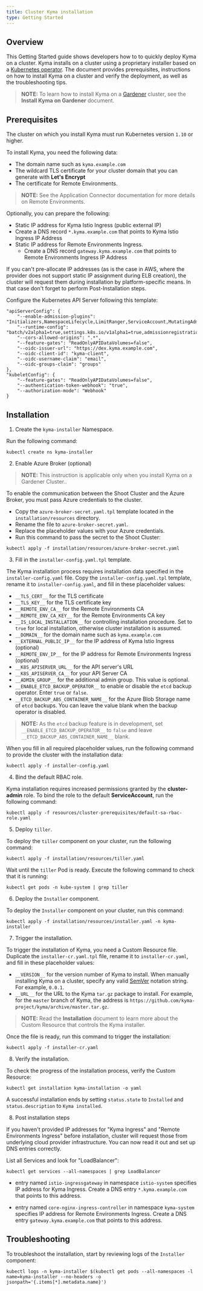 ```yaml
---
title: Cluster Kyma installation
type: Getting Started
---
```


## Overview

This Getting Started guide shows developers how to to quickly deploy Kyma on a cluster. Kyma installs on a cluster using a proprietary installer based on a [Kubernetes operator](https://coreos.com/operators/). The document provides prerequisites, instructions on how to install Kyma on a cluster and verify the deployment, as well as the troubleshooting tips.

>**NOTE:** To learn how to install Kyma on a [Gardener](https://github.com/gardener/gardener) cluster, see the **Install Kyma on Gardener** document.

## Prerequisites

The cluster on which you install Kyma must run Kubernetes version `1.10` or higher.

To install Kyma, you need the following data:

- The domain name such as `kyma.example.com`
- The wildcard TLS certificate for your cluster domain that you can generate with **Let's Encrypt**
- The certificate for Remote Environments.

>**NOTE:** See the Application Connector documentation for more details on Remote Environments.


Optionally, you can prepare the following:

-  Static IP address for Kyma Istio Ingress (public external IP)
  - Create a DNS record `*.kyma.example.com` that points to Kyma Istio Ingress IP Address
- Static IP address for Remote Environments Ingress.
  - Create a DNS record `gateway.kyma.example.com` that points to Remote Environments Ingress IP Address

If you can't pre-allocate IP addresses (as is the case in AWS, where the provider does not support static IP assignment during ELB creation), the cluster will request them during installation by platform-specific means. In that case don't forget to perform Post-Installation steps.

Configure the Kubernetes API Server following this template:

```
"apiServerConfig": {
    "--enable-admission-plugins": "Initializers,NamespaceLifecycle,LimitRanger,ServiceAccount,MutatingAdmissionWebhook,ValidatingAdmissionWebhook,DefaultStorageClass,ResourceQuota,PodPreset",
    "--runtime-config": "batch/v2alpha1=true,settings.k8s.io/v1alpha1=true,admissionregistration.k8s.io/v1alpha1=true",
    "--cors-allowed-origins": ".*",
    "--feature-gates": "ReadOnlyAPIDataVolumes=false",
    "--oidc-issuer-url": "https://dex.kyma.example.com",
    "--oidc-client-id": "kyma-client",
    "--oidc-username-claim": "email",
    "--oidc-groups-claim": "groups"
},
"kubeletConfig": {
    "--feature-gates": "ReadOnlyAPIDataVolumes=false",
    "--authentication-token-webhook": "true",
    "--authorization-mode": "Webhook"
}
```

## Installation

1. Create the `kyma-installer` Namespace.

Run the following command:

```
kubectl create ns kyma-installer
```

2. Enable Azure Broker (optional)

>**NOTE:** This instruction is applicable only when you install Kyma on a Gardener Cluster..

To enable the communication between the Shoot Cluster and the Azure Broker, you must pass Azure credentials to the cluster.

- Copy the `azure-broker-secret.yaml.tpl` template located in the `installation/resources` directory.
- Rename the file to `azure-broker-secret.yaml`.
- Replace the placeholder values with your Azure credentials.
- Run this command to pass the secret to the Shoot Cluster:
```
kubectl apply -f installation/resources/azure-broker-secret.yaml
```

3. Fill in the `installer-config.yaml.tpl` template.

The Kyma installation process requires installation data specified in the `installer-config.yaml` file. Copy the `installer-config.yaml.tpl` template, rename it to `installer-config.yaml`, and fill in these placeholder values:

- `__TLS_CERT__` for the TLS certificate
- `__TLS_KEY__` for the TLS certificate key
- `__REMOTE_ENV_CA__` for the Remote Environments CA
- `__REMOTE_ENV_CA_KEY__` for the Remote Environments CA key
- `__IS_LOCAL_INSTALLATION__` for controlling installation procedure. Set to `true` for local installation, otherwise cluster installation is assumed.
- `__DOMAIN__` for the domain name such as `kyma.example.com`
- `__EXTERNAL_PUBLIC_IP__` for the IP address of Kyma Istio Ingress (optional)
- `__REMOTE_ENV_IP__` for the IP address for Remote Environments Ingress (optional)
- `__K8S_APISERVER_URL__` for the API server's URL
- `__K8S_APISERVER_CA__` for your API Server CA
- `__ADMIN_GROUP__` for the additional admin group. This value is optional.
- `__ENABLE_ETCD_BACKUP_OPERATOR__` to enable or disable the `etcd` backup operator. Enter `true` or `false`.
- `__ETCD_BACKUP_ABS_CONTAINER_NAME__` for the Azure Blob Storage name of `etcd` backups. You can leave the value blank when the backup operator is disabled.

>**NOTE:** As the `etcd` backup feature is in development, set `__ENABLE_ETCD_BACKUP_OPERATOR__` to `false` and leave `__ETCD_BACKUP_ABS_CONTAINER_NAME__` blank.

When you fill in all required placeholder values, run the following command to provide the cluster with the installation data:

```
kubectl apply -f installer-config.yaml
```

4. Bind the default RBAC role.

Kyma installation requires increased permissions granted by the **cluster-admin** role. To bind the role to the default **ServiceAccount**, run the following command:

```
kubectl apply -f resources/cluster-prerequisites/default-sa-rbac-role.yaml
```

5. Deploy `tiller`.

To deploy the `tiller` component on your cluster, run the following command:

```
kubectl apply -f installation/resources/tiller.yaml
```

Wait until the `tiller` Pod is ready. Execute the following command to check that it is running:

```
kubectl get pods -n kube-system | grep tiller
```

6. Deploy the `Installer` component.

To deploy the `Installer` component on your cluster, run this command:

```
kubectl apply -f installation/resources/installer.yaml -n kyma-installer
```

7. Trigger the installation.

To trigger the installation of Kyma, you need a Custom Resource file. Duplicate the `installer-cr.yaml.tpl` file, rename it to `installer-cr.yaml`, and fill in these placeholder values:

- `__VERSION__` for the version number of Kyma to install. When manually installing Kyma on a cluster, specify any valid [SemVer](https://semver.org/) notation string. For example, `0.0.1`.
- `__URL__` for the URL to the Kyma `tar.gz` package to install. For example, for the `master` branch of Kyma, the address is `https://github.com/kyma-project/kyma/archive/master.tar.gz`.

>**NOTE:** Read the **Installation** document to learn more about the Custom Resource that controls the Kyma installer.

Once the file is ready, run this command to trigger the installation:

```
kubectl apply -f installer-cr.yaml
```
8. Verify the installation.

To check the progress of the installation process, verify the Custom Resource:

```
kubectl get installation kyma-installation -o yaml
```

A successful installation ends by setting `status.state` to `Installed` and `status.description` to `Kyma installed`.

8. Post installation steps

If you haven't provided IP addresses for "Kyma Ingress" and "Remote Environments Ingress" before installation, cluster will request those from underlying cloud provider infrastructure. You can now read it out and set up DNS entries correctly.

List all Services and look for "LoadBalancer":
```
kubectl get services --all-namespaces | grep LoadBalancer
```

- entry named `istio-ingressgateway` in namespace `istio-system` specifies IP address for Kyma Ingress. Create a DNS entry `*.kyma.example.com` that points to this address.

- entry named `core-nginx-ingress-controller` in namespace `kyma-system` specifies IP address for Remote Environments Ingress. Create a DNS entry `gateway.kyma.example.com` that points to this address.


## Troubleshooting

To troubleshoot the installation, start by reviewing logs of the `Installer` component:

```
kubectl logs -n kyma-installer $(kubectl get pods --all-namespaces -l name=kyma-installer --no-headers -o jsonpath='{.items[*].metadata.name}')
```
